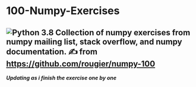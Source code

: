# 100-Numpy-Exercises 
![Python 3.8](https://img.shields.io/badge/python-3.8-blue.svg)
Collection of numpy exercises from numpy mailing list, stack overflow, and numpy documentation.
:writing_hand: from https://github.com/rougier/numpy-100
---
***Updating as i finish the exercise one by one***


